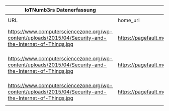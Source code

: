 |IoTNumb3rs Datenerfassung|||||||||||
| ---- | ---- | ---- | ---- | ---- | ---- | ---- | ---- | ---- | ---- | ---- |
||||||||||||
|URL|home_url|filename|device_class|device_count|market_class|market_volume|prognosis_year|publication_year|authorship_class|Dropbox folder|
|https://www.computersciencezone.org/wp-content/uploads/2015/04/Security-and-the-Internet-of-Things.jpg|https://pagefault.me/2015/01/15/iot/|file14_Security-and-the-Internet-of-Things.jpg|device|5000000000|0|0|2015|2015|journalist|Pattoho/20181107-2100|
|https://www.computersciencezone.org/wp-content/uploads/2015/04/Security-and-the-Internet-of-Things.jpg|https://pagefault.me/2015/01/15/iot/| file14_Security-and-the-Internet-of-Things.txt|device|25000000000|0||2020|||Pattoho/20181107-2100|
|https://www.computersciencezone.org/wp-content/uploads/2015/04/Security-and-the-Internet-of-Things.jpg|https://pagefault.me/2015/01/15/iot/| file14_Security-and-the-Internet-of-Things.txt|device|2000000000|0||2011|||Pattoho/20181107-2100|
